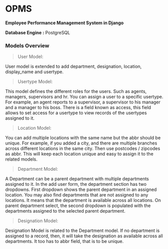 # OPMS
**Employee Performance Management System in Django**

**Database Engine :** PostgreSQL

### Models Overview
> User Model:

User model is extended to add department, designation, location, display_name and usertype.


> Usertype Model:

This model defines the different roles for the users. Such as agents, managers, supervisors and hr. You can assign a user to a specific usertype. For example, an agent reports to a supervisor, a supervisor to his manager and a manager to his boss. There is a field known as access, this field allows to set access for a usertype to view records of the usertypes assigned to it. 


> Location Model:

You can add multiple locations with the same name but the abbr should be unique. For example, if you added a city, and there are multiple branches across different locations in the same city. Then use postcodes / zipcodes as abbr. This will keep each location unique and easy to assign it to the related models. 


> Department Model:

A Department can be a parent department with multiple departments assigned to it. In the add user form, the department section has two dropdowns. First dropdown shows the parent department in an assigned location. You may also find departments that are not assigned to any locations. It means that the department is available across all locations. On parent department select, the second dropdown is populated with the departments assigned to the selected parent department.


> Designation Model:

Designation Model is related to the Department model. If no department is assigned to a record, then, it will take the designation as available across all departments. It too has to abbr field, that is to be unique.


